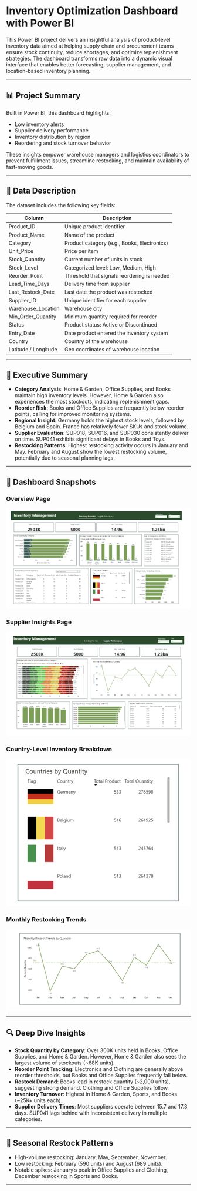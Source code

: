 
#  Inventory Optimization Dashboard with Power BI

This Power BI project delivers an insightful analysis of product-level inventory data aimed at helping supply chain and procurement teams ensure stock continuity, reduce shortages, and optimize replenishment strategies. The dashboard transforms raw data into a dynamic visual interface that enables better forecasting, supplier management, and location-based inventory planning.

---

## 📊 Project Summary

Built in Power BI, this dashboard highlights:

- Low inventory alerts
- Supplier delivery performance
- Inventory distribution by region
- Reordering and stock turnover behavior

These insights empower warehouse managers and logistics coordinators to prevent fulfillment issues, streamline restocking, and maintain availability of fast-moving goods.

---

## 📁 Data Description

The dataset includes the following key fields:

| Column               | Description                                      |
|----------------------|--------------------------------------------------|
| Product_ID           | Unique product identifier                        |
| Product_Name         | Name of the product                              |
| Category             | Product category (e.g., Books, Electronics)      |
| Unit_Price           | Price per item                                   |
| Stock_Quantity       | Current number of units in stock                 |
| Stock_Level          | Categorized level: Low, Medium, High             |
| Reorder_Point        | Threshold that signals reordering is needed      |
| Lead_Time_Days       | Delivery time from supplier                      |
| Last_Restock_Date    | Last date the product was restocked              |
| Supplier_ID          | Unique identifier for each supplier              |
| Warehouse_Location   | Warehouse city                                   |
| Min_Order_Quantity   | Minimum quantity required for reorder            |
| Status               | Product status: Active or Discontinued           |
| Entry_Date           | Date product entered the inventory system        |
| Country              | Country of the warehouse                         |
| Latitude / Longitude | Geo coordinates of warehouse location            |

---

## 🧾 Executive Summary

- **Category Analysis**: Home & Garden, Office Supplies, and Books maintain high inventory levels. However, Home & Garden also experiences the most stockouts, indicating replenishment gaps.
- **Reorder Risk**: Books and Office Supplies are frequently below reorder points, calling for improved monitoring systems.
- **Regional Insight**: Germany holds the highest stock levels, followed by Belgium and Spain. France has relatively fewer SKUs and stock volume.
- **Supplier Evaluation**: SUP018, SUP016, and SUP030 consistently deliver on time. SUP041 exhibits significant delays in Books and Toys.
- **Restocking Patterns**: Highest restocking activity occurs in January and May. February and August show the lowest restocking volume, potentially due to seasonal planning lags.

---

## 📸 Dashboard Snapshots

### Overview Page
![Inventory Overview](https://github.com/jotstolu/Inventory-Optimization-Dashboard-with-Power-BI/blob/main/snapshots/overview.png?raw=true)

### Supplier Insights Page
![Supplier Performance](https://github.com/jotstolu/Inventory-Optimization-Dashboard-with-Power-BI/blob/main/snapshots/supplier%20insight.png?raw=true)

### Country-Level Inventory Breakdown
![Stock by Country](https://github.com/jotstolu/Inventory-Optimization-Dashboard-with-Power-BI/blob/main/snapshots/country%20wise%20inventory.png?raw=true)

### Monthly Restocking Trends
![Restocking Trends](https://github.com/jotstolu/Inventory-Optimization-Dashboard-with-Power-BI/blob/main/snapshots/Monthly%20Restocking%20Trends.png?raw=true)


---

## 🔍 Deep Dive Insights

- **Stock Quantity by Category**: Over 300K units held in Books, Office Supplies, and Home & Garden. However, Home & Garden also sees the largest volume of stockouts (~68K units).
- **Reorder Point Tracking**: Electronics and Clothing are generally above reorder thresholds, but Books and Office Supplies frequently fall below.
- **Restock Demand**: Books lead in restock quantity (~2,000 units), suggesting strong demand. Clothing and Office Supplies follow.
- **Inventory Turnover**: Highest in Home & Garden, Sports, and Books (~25K+ units each).
- **Supplier Delivery Times**: Most suppliers operate between 15.7 and 17.3 days. SUP041 lags behind with inconsistent delivery in multiple categories.

---

## 📅 Seasonal Restock Patterns

- High-volume restocking: January, May, September, November.
- Low restocking: February (590 units) and August (689 units).
- Notable spikes: January’s peak in Office Supplies and Clothing, December restocking in Sports and Books.

---
